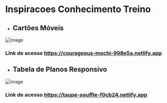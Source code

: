 # Inspiracoes Conhecimento Treino

- ## Cartões Móveis

![image](https://user-images.githubusercontent.com/43691685/168219223-6f05caf6-b378-4648-8e88-384c48dfb99d.png)

### Link de acesso  https://courageous-mochi-998e5a.netlify.app


- ## Tabela de Planos Responsivo

![image](https://user-images.githubusercontent.com/43691685/168220041-d0da316b-c343-4494-b13f-072230b0acf7.png)

### Link de acesso  https://taupe-souffle-f0cb24.netlify.app

